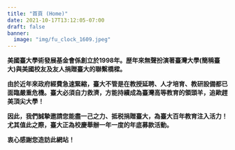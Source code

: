```yaml
---
title: "首頁 (Home)"
date: 2021-10-17T13:12:05-07:00
draft: false
banner:
  image: "img/fu_clock_1609.jpeg"
---
```

**美國臺大學術發展基金會係創立於1998年。歴年來無聲扮演著臺灣大學(簡稱臺大)與美國校友及友人捐贈臺大的聯繫橋樑。**

**由於近年來政府經費急速緊縮，臺大不管是在教授延聘、人才培育、教研設備都已面臨嚴重危機。臺大必須自力救濟，方能持續成為臺灣高等教育的領頭羊，追歐趕美頂尖大學！**

**因此，我們誠摯邀請您能盡一己之力、抵税捐贈臺大，為臺大百年教育注入活力！尤其值此之際，臺大正為校慶舉辦一年一度的年底募款活動。**

**衷心感謝您造訪此網站！**

